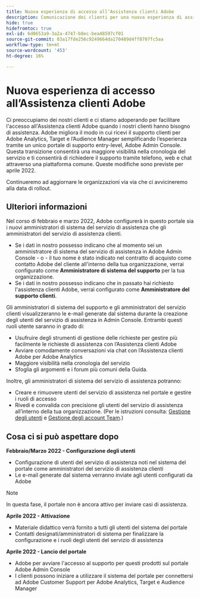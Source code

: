 ```yaml
---
title: Nuova esperienza di accesso all’Assistenza clienti Adobe
description: Comunicazione dei clienti per una nuova esperienza di assistenza
hide: true
hidefromtoc: true
exl-id: 6d0653a9-3a2a-4747-b8ec-bea48597cf01
source-git-commit: 03a17fde256c9249664da170489d4ff8707fc5aa
workflow-type: tm+mt
source-wordcount: '453'
ht-degree: 16%

---
```


# Nuova esperienza di accesso all’Assistenza clienti Adobe

Ci preoccupiamo dei nostri clienti e ci stiamo adoperando per facilitare l&#39;accesso all&#39;Assistenza clienti Adobe quando i nostri clienti hanno bisogno di assistenza. Adobe migliora il modo in cui ricevi il supporto clienti per Adobe Analytics, Target e l’Audience Manager semplificando l’esperienza tramite un unico portale di supporto entry-level, Adobe Admin Console. Questa transizione consentirà una maggiore visibilità nella cronologia del servizio e ti consentirà di richiedere il supporto tramite telefono, web e chat attraverso una piattaforma comune. Queste modifiche sono previste per aprile 2022.

Continueremo ad aggiornare le organizzazioni via via che ci avvicineremo alla data di rollout.

## Ulteriori informazioni

Nel corso di febbraio e marzo 2022, Adobe configurerà in questo portale sia i nuovi amministratori di sistema del servizio di assistenza che gli amministratori del servizio di assistenza clienti.

* Se i dati in nostro possesso indicano che al momento sei un amministratore di sistema del servizio di assistenza in Adobe Admin Console - o - il tuo nome è stato indicato nel contratto di acquisto come contatto Adobe del cliente all&#39;interno della tua organizzazione, verrai configurato come **Amministratore di sistema del supporto** per la tua organizzazione.
* Se i dati in nostro possesso indicano che in passato hai richiesto l&#39;assistenza clienti Adobe, verrai configurato come **Amministratore del supporto clienti**.

Gli amministratori di sistema del supporto e gli amministratori del servizio clienti visualizzeranno le e-mail generate dal sistema durante la creazione degli utenti del servizio di assistenza in Admin Console. Entrambi questi ruoli utente saranno in grado di:

* Usufruire degli strumenti di gestione delle richieste per gestire più facilmente le richieste di assistenza con l’Assistenza clienti Adobe
* Avviare comodamente conversazioni via chat con l’Assistenza clienti Adobe per Adobe Analytics
* Maggiore visibilità nella cronologia del servizio
* Sfoglia gli argomenti e i forum più comuni della Guida.

Inoltre, gli amministratori di sistema del servizio di assistenza potranno:

* Creare e rimuovere utenti del servizio di assistenza nel portale e gestire i ruoli di accesso
* Rivedi e convalida con precisione gli utenti del servizio di assistenza all’interno della tua organizzazione. (Per le istruzioni consulta: [Gestione degli utenti](https://helpx.adobe.com/it/enterprise/using/users.html) e [Gestione degli account Team](https://helpx.adobe.com/it/enterprise/using/accounts.html).)

## Cosa ci si può aspettare dopo

**Febbraio/Marzo 2022 - Configurazione degli utenti**

* Configurazione di utenti del servizio di assistenza noti nel sistema del portale come amministratori del servizio di assistenza clienti
* Le e-mail generate dal sistema verranno inviate agli utenti configurati da Adobe

>[!NOTE]
>
>In questa fase, il portale non è ancora attivo per inviare casi di assistenza.

**Aprile 2022 - Attivazione**

* Materiale didattico verrà fornito a tutti gli utenti del sistema del portale
* Contatti designati/amministratori di sistema per finalizzare la configurazione e i ruoli degli utenti del servizio di assistenza

**Aprile 2022 - Lancio del portale**

* Adobe per avviare l&#39;accesso al supporto per questi prodotti sul portale Adobe Admin Console
* I clienti possono iniziare a utilizzare il sistema del portale per connettersi ad Adobe Customer Support per Adobe Analytics, Target e Audience Manager
